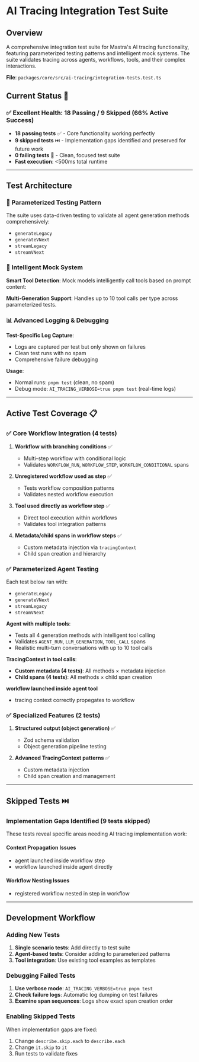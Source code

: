# AI Tracing Integration Test Suite

## **Overview**

A comprehensive integration test suite for Mastra's AI tracing functionality, featuring parameterized testing patterns and intelligent mock systems. The suite validates tracing across agents, workflows, tools, and their complex interactions.

**File**: `packages/core/src/ai-tracing/integration-tests.test.ts`

## **Current Status** 🎯

### **✅ Excellent Health: 18 Passing / 9 Skipped (66% Active Success)**

- **18 passing tests** ✅ - Core functionality working perfectly
- **9 skipped tests** ⏭️ - Implementation gaps identified and preserved for future work
- **0 failing tests** 🎯 - Clean, focused test suite
- **Fast execution**: <500ms total runtime

---

## **Test Architecture**

### **🔄 Parameterized Testing Pattern**

The suite uses data-driven testing to validate all agent generation methods comprehensively:

- `generateLegacy`
- `generateVNext`
- `streamLegacy`
- `streamVNext`

### **🧠 Intelligent Mock System**

**Smart Tool Detection**: Mock models intelligently call tools based on prompt content:

**Multi-Generation Support**: Handles up to 10 tool calls per type across parameterized tests.

### **📊 Advanced Logging & Debugging**

**Test-Specific Log Capture**:

- Logs are captured per test but only shown on failures
- Clean test runs with no spam
- Comprehensive failure debugging

**Usage**:

- Normal runs: `pnpm test` (clean, no spam)
- Debug mode: `AI_TRACING_VERBOSE=true pnpm test` (real-time logs)

---

## **Active Test Coverage** 📋

### **✅ Core Workflow Integration (4 tests)**

1. **Workflow with branching conditions** ✅
   - Multi-step workflow with conditional logic
   - Validates `WORKFLOW_RUN`, `WORKFLOW_STEP`, `WORKFLOW_CONDITIONAL` spans

2. **Unregistered workflow used as step** ✅
   - Tests workflow composition patterns
   - Validates nested workflow execution

3. **Tool used directly as workflow step** ✅
   - Direct tool execution within workflows
   - Validates tool integration patterns

4. **Metadata/child spans in workflow steps** ✅
   - Custom metadata injection via `tracingContext`
   - Child span creation and hierarchy

### **✅ Parameterized Agent Testing**

Each test below ran with:

- `generateLegacy`
- `generateVNext`
- `streamLegacy`
- `streamVNext`

**Agent with multiple tools**:

- Tests all 4 generation methods with intelligent tool calling
- Validates `AGENT_RUN`, `LLM_GENERATION`, `TOOL_CALL` spans
- Realistic multi-turn conversations with up to 10 tool calls

**TracingContext in tool calls**:

- **Custom metadata (4 tests)**: All methods × metadata injection
- **Child spans (4 tests)**: All methods × child span creation

**workflow launched inside agent tool**

- tracing context correctly propegates to workflow

### **✅ Specialized Features (2 tests)**

1. **Structured output (object generation)** ✅
   - Zod schema validation
   - Object generation pipeline testing

2. **Advanced TracingContext patterns** ✅
   - Custom metadata injection
   - Child span creation and management

---

## **Skipped Tests** ⏭️

### **Implementation Gaps Identified (9 tests skipped)**

These tests reveal specific areas needing AI tracing implementation work:

#### **Context Propagation Issues**

- agent launched inside workflow step
- workflow launched inside agent directly

#### **Workflow Nesting Issues**

- registered workflow nested in step in workflow

---

## **Development Workflow**

### **Adding New Tests**

1. **Single scenario tests**: Add directly to test suite
2. **Agent-based tests**: Consider adding to parameterized patterns
3. **Tool integration**: Use existing tool examples as templates

### **Debugging Failed Tests**

1. **Use verbose mode**: `AI_TRACING_VERBOSE=true pnpm test`
2. **Check failure logs**: Automatic log dumping on test failures
3. **Examine span sequences**: Logs show exact span creation order

### **Enabling Skipped Tests**

When implementation gaps are fixed:

1. Change `describe.skip.each` to `describe.each`
2. Change `it.skip` to `it`
3. Run tests to validate fixes
